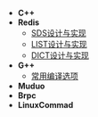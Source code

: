 * **C++**
* **Redis**
  * [SDS设计与实现](/redis/sds)
  * [LIST设计与实现](/redis/list)
  * [DICT设计与实现](/redis/dict)
* **G++**
  * [常用编译选项](/g++/g++常用编译选项)
* **Muduo**
* **Brpc**
* **LinuxCommad**